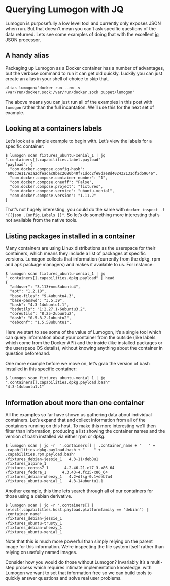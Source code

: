 # Querying Lumogon with JQ

Lumogon is purposefully a low level tool and currently only exposes JSON
when run. But that doesn't mean you can't ask specific questions of the
data returned. Lets see some examples of doing that with the excellent
[jq](https://stedolan.github.io/jq/) JSON processor.


## A handy alias

Packaging up Lumogon as a Docker container has a number of advantages,
but the verbose command to run it can get old quickly.
Luckily you can just create an alias in your shell of choice to skip
that.

```
alias lumogon="docker run --rm -v /var/run/docker.sock:/var/run/docker.sock puppet/lumogon"
```

The above means you can just run all of the examples in this post with
`lumogon` rather than the full incantation. We’ll use this for the next
set of example.


## Looking at a containers labels

Let’s look at a simple example to begin with. Let’s view the labels for
a specific container:

```
$ lumogon scan fixtures_ubuntu-xenial_1 | jq ".containers[].capabilities.label.payload"
"payload": {
  "com.docker.compose.config-hash":
"600c3e117e3a2dfeadac8bec2680b40f71dcc2fe8dae8d402432131df2d59646",
  "com.docker.compose.container-number": "1",
  "com.docker.compose.oneoff": "False",
  "com.docker.compose.project": "fixtures",
  "com.docker.compose.service": "ubuntu-xenial",
  "com.docker.compose.version": "1.11.2"
}
```

That’s not hugely interesting, you could do the same with `docker
inspect -f "{{json .Config.Labels }}"`. So let’s do something more
interesting that’s not available from the native tools.

## Listing packages installed in a container

Many containers are using Linux distributions as the userspace for their
containers, which means they include a list of packages at specific
versions. Lumogon collects that information (currently from the dpkg,
rpm and apk package managers) and makes it available to us. For
instance:

```
$ lumogon scan fixtures_ubuntu-xenial_1 | jq ".containers[].capabilities.dpkg.payload" | head
{
  "adduser": "3.113+nmu3ubuntu4",
  "apt": "1.2.18",
  "base-files": "9.4ubuntu4.3",
  "base-passwd": "3.5.39",
  "bash": "4.3-14ubuntu1.1",
  "bsdutils": "1:2.27.1-6ubuntu3.2",
  "coreutils": "8.25-2ubuntu2",
  "dash": "0.5.8-2.1ubuntu2",
  "debconf": "1.5.58ubuntu1",
```

Here we start to see some of the value of Lumogon, it’s a single tool
which can query information about your container from the outside (like
labels which come from the Docker API) and the inside (like installed
packages or the userspace OS details), without knowing anything about
the container in question beforehand.

One more example before we move on, let’s grab the version of bash
installed in this specific container:

```
$ lumogon scan fixtures_ubuntu-xenial_1 | jq ".containers[].capabilities.dpkg.payload.bash"
"4.3-14ubuntu1.1"
```

## Information about more than one container

All the examples so far have shown us gathering data about individual
containers. Let’s expand that and collect information from all of the
containers running on this host. To make this more interesting we’ll
then filter than information, producing a list showing the container
names and the version of bash installed via either rpm or dpkg.

```
$ lumogon scan | jq -r  '.containers[] | .container_name + "   " + .capabilities.dpkg.payload.bash + "    " + .capabilities.rpm.payload.bash'
/fixtures_debian-jessie_1   4.3-11+deb8u1
/fixtures_alpine_1
/fixtures_centos7_1       4.2.46-21.el7_3-x86_64
/fixtures_fedora_1       4.3.43-4.fc25-x86_64
/fixtures_debian-wheezy_1   4.2+dfsg-0.1+deb7u4
/fixtures_ubuntu-xenial_1   4.3-14ubuntu1.1
```

Another example, this time lets search through all of our containers for
those using a debian derivative.

```
$ lumogon scan | jq -r '.containers[] | select(.capabilities.host.payload.platformfamily == "debian") | .container_name'
/fixtures_debian-jessie_1
/fixtures_ubuntu-trusty_1
/fixtures_debian-wheezy_1
/fixtures_ubuntu-xenial_1
```

Note that this is much more powerful than simply relying on the parent
image for this information. We’re inspecting the file system itself
rather than relying on usefully named images.

Consider how you would do those without Lumogon? Invariably It’s a
multi-step process which requires intimate implementation knowledge.
with Lumogon we want to set that information free so we can build tools
to quickly  answer questions and solve real user problems.
